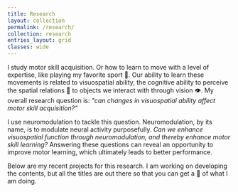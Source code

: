 ```yaml
---
title: Research
layout: collection
permalink: /research/
collection: research
entries_layout: grid
classes: wide
---
```


I study motor skill acquisition. Or how to learn to move with a level of expertise, like playing my favorite sport :basketball:. Our ability to learn these movements is related to visuospatial ability, the cognitive ability to perceive the spatial relations :triangular_ruler: to objects we interact with through vision :eye:. My overall research question is: _"can changes in visuospatial ability affect motor skill acquisition?"_ 

I use neuromodulation to tackle this question. Neuromodulation, by its name, is to modulate neural activity purposefully. _Can we enhance visuospatial function through neuromodulation, and thereby enhance motor skill learning?_ Answering these questions can reveal an opportunity to improve motor learning, which ultimately leads to better performance. 

Below are my recent projects for this research. I am working on developing the contents, but all the titles are out there so that you can get a :eyes: of what I am doing. 
